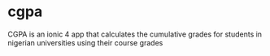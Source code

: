 
# cgpa
CGPA is an ionic 4 app that calculates  the cumulative grades for students in  nigerian universities using their course grades